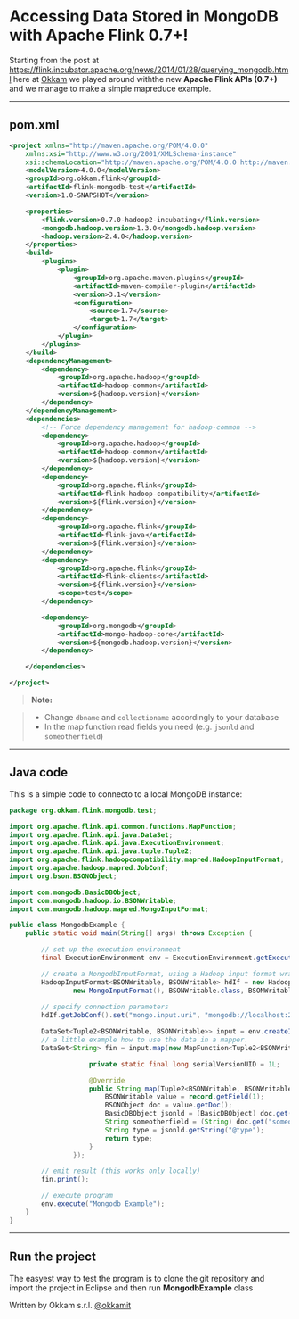 Accessing Data Stored in MongoDB  with Apache Flink 0.7+!
===================

Starting from the post at https://flink.incubator.apache.org/news/2014/01/28/querying_mongodb.html here at [Okkam](www.okkam.it) we played around withthe new **Apache Flink APIs (0.7+)** and we manage to make a simple mapreduce example.

----------

pom.xml
-------------
```xml
<project xmlns="http://maven.apache.org/POM/4.0.0"
    xmlns:xsi="http://www.w3.org/2001/XMLSchema-instance"
	xsi:schemaLocation="http://maven.apache.org/POM/4.0.0 http://maven.apache.org/xsd/maven-4.0.0.xsd">
	<modelVersion>4.0.0</modelVersion>
	<groupId>org.okkam.flink</groupId>
	<artifactId>flink-mongodb-test</artifactId>
	<version>1.0-SNAPSHOT</version>

	<properties>
		<flink.version>0.7.0-hadoop2-incubating</flink.version>
		<mongodb.hadoop.version>1.3.0</mongodb.hadoop.version>
		<hadoop.version>2.4.0</hadoop.version>
	</properties>
	<build>
		<plugins>
			<plugin>
				<groupId>org.apache.maven.plugins</groupId>
				<artifactId>maven-compiler-plugin</artifactId>
				<version>3.1</version>
				<configuration>
					<source>1.7</source>
					<target>1.7</target>
				</configuration>
			</plugin>
		</plugins>
	</build>
	<dependencyManagement>
		<dependency>
			<groupId>org.apache.hadoop</groupId>
			<artifactId>hadoop-common</artifactId>
			<version>${hadoop.version}</version>
		</dependency>
	</dependencyManagement>
	<dependencies>
		<!-- Force dependency management for hadoop-common -->
		<dependency>
			<groupId>org.apache.hadoop</groupId>
			<artifactId>hadoop-common</artifactId>
			<version>${hadoop.version}</version>
		</dependency>
		<dependency>
			<groupId>org.apache.flink</groupId>
			<artifactId>flink-hadoop-compatibility</artifactId>
			<version>${flink.version}</version>
		</dependency>
		<dependency>
			<groupId>org.apache.flink</groupId>
			<artifactId>flink-java</artifactId>
			<version>${flink.version}</version>
		</dependency>
		<dependency>
			<groupId>org.apache.flink</groupId>
			<artifactId>flink-clients</artifactId>
			<version>${flink.version}</version>
			<scope>test</scope>
		</dependency>

		<dependency>
			<groupId>org.mongodb</groupId>
			<artifactId>mongo-hadoop-core</artifactId>
			<version>${mongodb.hadoop.version}</version>
		</dependency>

	</dependencies>

</project>
```
> **Note:**

> - Change ``dbname`` and ``collectioname`` accordingly to your database
> - In the map function read fields you need (e.g. ``jsonld`` and ``someotherfield``)


----------


Java code
-------------------

This is a simple code to connecto to a local MongoDB instance:

```java
package org.okkam.flink.mongodb.test;

import org.apache.flink.api.common.functions.MapFunction;
import org.apache.flink.api.java.DataSet;
import org.apache.flink.api.java.ExecutionEnvironment;
import org.apache.flink.api.java.tuple.Tuple2;
import org.apache.flink.hadoopcompatibility.mapred.HadoopInputFormat;
import org.apache.hadoop.mapred.JobConf;
import org.bson.BSONObject;

import com.mongodb.BasicDBObject;
import com.mongodb.hadoop.io.BSONWritable;
import com.mongodb.hadoop.mapred.MongoInputFormat;

public class MongodbExample {
	public static void main(String[] args) throws Exception {

		// set up the execution environment
		final ExecutionEnvironment env = ExecutionEnvironment.getExecutionEnvironment();

		// create a MongodbInputFormat, using a Hadoop input format wrapper
		HadoopInputFormat<BSONWritable, BSONWritable> hdIf = new HadoopInputFormat<BSONWritable, BSONWritable>(
				new MongoInputFormat(), BSONWritable.class, BSONWritable.class,	new JobConf());
	
		// specify connection parameters
		hdIf.getJobConf().set("mongo.input.uri", "mongodb://localhost:27017/dbname.collectioname");

		DataSet<Tuple2<BSONWritable, BSONWritable>> input = env.createInput(hdIf);
		// a little example how to use the data in a mapper.
		DataSet<String> fin = input.map(new MapFunction<Tuple2<BSONWritable, BSONWritable>, String>() {

					private static final long serialVersionUID = 1L;

					@Override
					public String map(Tuple2<BSONWritable, BSONWritable> record) throws Exception {
						BSONWritable value = record.getField(1);
						BSONObject doc = value.getDoc();
						BasicDBObject jsonld = (BasicDBObject) doc.get("jsonld");
						String someotherfield = (String) doc.get("someotherfield");
						String type = jsonld.getString("@type");
						return type;
					}
				});

		// emit result (this works only locally)
		fin.print();

		// execute program
		env.execute("Mongodb Example");
	}
}

```

----------


Run the project
-------------------

The easyest way to test the program is to clone the git repository and import the project in Eclipse and then run **MongodbExample** class

Written by Okkam s.r.l. [@okkamit](https://twitter.com/okkamit)
